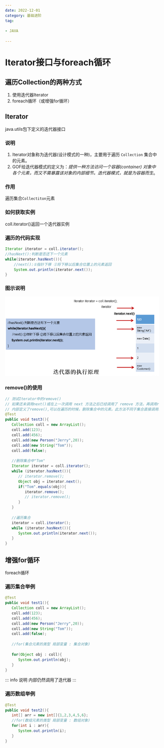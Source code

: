 ```yaml
---
date: 2022-12-01
category: 基础进阶
tag:

- JAVA

---
```


# Iterator接口与foreach循环

## 遍历Collection的两种方式

1. 使用迭代器Iterator
2. foreach循环（或增强for循环）

## Iterator

java.utils包下定义的迭代器接口

### 说明

1. Iterator对象称为迭代器(设计模式的一种)，主要用于遍历 `Collection` 集合中的元素。
2. GOF给迭代器模式的定义为：_提供一种方法访问一个容器(container)
   对象中各个元素，而又不需暴露该对象的内部细节。迭代器模式，就是为容器而生_。

### 作用

遍历集合`Collectiton`元素

### 如何获取实例

coll.iterator()返回一个迭代器实例

### 遍历的代码实现

```java
Iterator iterator = coll.iterator();
//hasNext():判断是否还下一个元素
while(iterator.hasNext()){
	//next():①指针下移 ②将下移以后集合位置上的元素返回
	System.out.println(iterator.next());
}
```

### 图示说明

![img.png](../images/iterator.png)

### remove()的使用

```java
// 测试Iterator中的remove()
// 如果还未调用next()或在上一次调用 next 方法之后已经调用了 remove 方法，再调用remove都会报IllegalStateException。
// 内部定义了remove(),可以在遍历的时候，删除集合中的元素。此方法不同于集合直接调用remove()
@Test
public void test3(){
   Collection coll = new ArrayList();
   coll.add(123);
   coll.add(456);
   coll.add(new Person("Jerry",20));
   coll.add(new String("Tom"));
   coll.add(false);
   
   //删除集合中"Tom"
   Iterator iterator = coll.iterator();
   while (iterator.hasNext()){
      // iterator.remove();
      Object obj = iterator.next();
      if("Tom".equals(obj)){
         iterator.remove();
         // iterator.remove();
      }
   }

   //遍历集合
   iterator = coll.iterator();
   while (iterator.hasNext()){
      System.out.println(iterator.next());
   }
}
```

## 增强for循环

foreach循环

### 遍历集合举例

```java
@Test
public void test1(){
   Collection coll = new ArrayList();
   coll.add(123);
   coll.add(456);
   coll.add(new Person("Jerry",20));
   coll.add(new String("Tom"));
   coll.add(false);
   
   //for(集合元素的类型 局部变量 : 集合对象)
   
   for(Object obj : coll){
      System.out.println(obj);
   }
}
```

::: info 说明
内部仍然调用了迭代器
:::

### 遍历数组举例

```java
@Test
public void test2(){
   int[] arr = new int[]{1,2,3,4,5,6};
   //for(数组元素的类型 局部变量 : 数组对象)
   for(int i : arr){
      System.out.println(i);
   }
}
```
